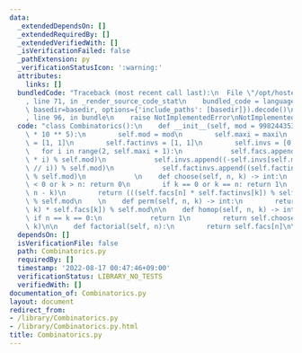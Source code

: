 ```yaml
---
data:
  _extendedDependsOn: []
  _extendedRequiredBy: []
  _extendedVerifiedWith: []
  _isVerificationFailed: false
  _pathExtension: py
  _verificationStatusIcon: ':warning:'
  attributes:
    links: []
  bundledCode: "Traceback (most recent call last):\n  File \"/opt/hostedtoolcache/Python/3.10.8/x64/lib/python3.10/site-packages/onlinejudge_verify/documentation/build.py\"\
    , line 71, in _render_source_code_stat\n    bundled_code = language.bundle(stat.path,\
    \ basedir=basedir, options={'include_paths': [basedir]}).decode()\n  File \"/opt/hostedtoolcache/Python/3.10.8/x64/lib/python3.10/site-packages/onlinejudge_verify/languages/python.py\"\
    , line 96, in bundle\n    raise NotImplementedError\nNotImplementedError\n"
  code: "class Combinatorics():\n    def __init__(self, mod = 998244353, maxi = 5\
    \ * 10 ** 5):\n        self.mod = mod\n        self.maxi = maxi\n        self.facs\
    \ = [1, 1]\n        self.factinvs = [1, 1]\n        self.invs = [0, 1]\n     \
    \   for i in range(2, self.maxi + 1):\n            self.facs.append((self.facs[-1]\
    \ * i) % self.mod)\n            self.invs.append((-self.invs[self.mod % i] * (self.mod\
    \ // i)) % self.mod)\n            self.factinvs.append((self.factinvs[-1] * self.invs[-1])\
    \ % self.mod)\n            \n    def choose(self, n, k) -> int:\n        if k\
    \ < 0 or k > n: return 0\n        if k == 0 or k == n: return 1\n        k = min(k,\
    \ n - k)\n        return (((self.facs[n] * self.factinvs[k]) % self.mod) * self.factinvs[n-k])\
    \ % self.mod\n    \n    def perm(self, n, k) -> int:\n        return (self.choose(n,\
    \ k) * self.facs[k]) % self.mod\n\n    def homop(self, n, k) -> int:\n       \
    \ if n == k == 0:\n            return 1\n        return self.choose(n + k - 1,\
    \ k)\n\n    def factorial(self, n):\n        return self.facs[n]\n\n\n\n\n"
  dependsOn: []
  isVerificationFile: false
  path: Combinatorics.py
  requiredBy: []
  timestamp: '2022-08-17 00:47:46+09:00'
  verificationStatus: LIBRARY_NO_TESTS
  verifiedWith: []
documentation_of: Combinatorics.py
layout: document
redirect_from:
- /library/Combinatorics.py
- /library/Combinatorics.py.html
title: Combinatorics.py
---
```

